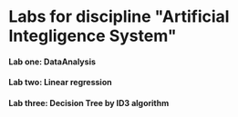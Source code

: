 # Labs for discipline "Artificial Integligence System"

#### Lab one: DataAnalysis
#### Lab two: Linear regression
#### Lab three: Decision Tree by ID3 algorithm
